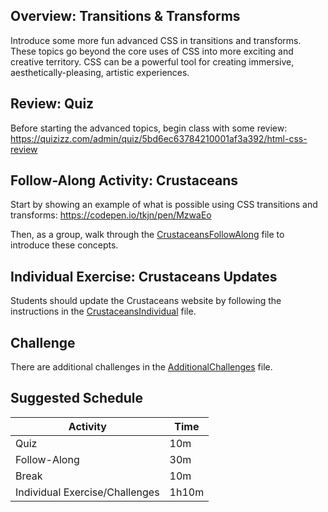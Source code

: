 ## Overview: Transitions & Transforms
Introduce some more fun advanced CSS in transitions and transforms. These topics go beyond the core uses of CSS into more exciting and creative territory. CSS can be a powerful tool for creating immersive, aesthetically-pleasing, artistic experiences.

## Review: Quiz
Before starting the advanced topics, begin class with some review: https://quizizz.com/admin/quiz/5bd6ec63784210001af3a392/html-css-review

## Follow-Along Activity: Crustaceans
Start by showing an example of what is possible using CSS transitions and transforms: https://codepen.io/tkjn/pen/MzwaEo

Then, as a group, walk through the [CrustaceansFollowAlong](CrustaceansFollowAlong.md) file to introduce these concepts.

## Individual Exercise: Crustaceans Updates
Students should update the Crustaceans website by following the instructions in the [CrustaceansIndividual](CrustaceansIndividual.md) file.

## Challenge
There are additional challenges in the [AdditionalChallenges](AdditionalChallenges.md) file.

## Suggested Schedule
| Activity | Time |
|-|-|
| Quiz  | 10m |
| Follow-Along | 30m |
| Break | 10m |
| Individual Exercise/Challenges | 1h10m |